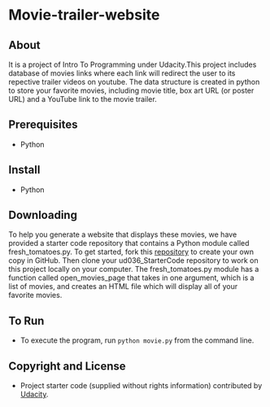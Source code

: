 # Movie-trailer-website

## About
It is a project of Intro To Programming under Udacity.This project includes database of movies links where each link will redirect the user to its repective trailer videos on youtube. The data structure is created in python to store your favorite movies, including movie title, box art URL (or poster URL) and a YouTube link to the movie trailer. 

## Prerequisites
* Python 

## Install
* Python

## Downloading
To help you generate a website that displays these movies, we have provided a starter code repository that contains
a Python module called fresh_tomatoes.py. To get started, fork this [repository](https://github.com/udacity/ud036_StarterCode/blob/master/fresh_tomatoes.py) to create your own copy in GitHub. Then clone your ud036_StarterCode repository to work on this project locally on your computer. The fresh_tomatoes.py module has a function called open_movies_page that takes in one argument, which is a list of movies, and creates an HTML file which will display all of your favorite movies.
 
## To Run
* To execute the program, run `python movie.py` from the command line.

## Copyright and License
* Project starter code (supplied without rights information) contributed by [Udacity](udacity.com).
